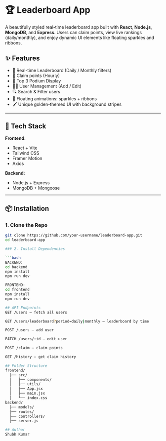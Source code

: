 # 🏆 Leaderboard App

A beautifully styled real-time leaderboard app built with **React**, **Node.js**, **MongoDB**, and **Express**. Users can claim points, view live rankings (daily/monthly), and enjoy dynamic UI elements like floating sparkles and ribbons.

## ✨ Features

- 🔄 Real-time Leaderboard (Daily / Monthly filters)
- 🎯 Claim points (Hourly)
- 🥇 Top 3 Podium Display
- 🧑‍💼 User Management (Add / Edit)
- 🔍 Search & Filter users
- 🎁 Floating animations: sparkles + ribbons
- 🖌️ Unique golden-themed UI with background stripes

---

## 🚀 Tech Stack

**Frontend:**
- React + Vite
- Tailwind CSS
- Framer Motion
- Axios

**Backend:**
- Node.js + Express
- MongoDB + Mongoose

---

## 📦 Installation

### 1. Clone the Repo

```bash
git clone https://github.com/your-username/leaderboard-app.git
cd leaderboard-app

### 2. Install Dependencies

```bash
BACKEND:
cd backend
npm install
npm run dev

FRONTEND:
cd frontend
npm install
npm run dev

## API Endpoints
GET /users – fetch all users

GET /users/leaderboard?period=daily|monthly – leaderboard by time

POST /users – add user

PATCH /users/:id – edit user

POST /claim – claim points

GET /history – get claim history

## Folder Structure
frontend/
  ├── src/
  │   ├── components/
  │   ├── utils/
  │   ├── App.jsx
  │   ├── main.jsx
  │   └── index.css
backend/
  ├── models/
  ├── routes/
  ├── controllers/
  ├── server.js

## Author
Shubh Kumar